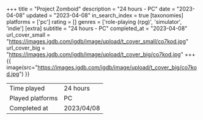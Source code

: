 +++
title = "Project Zomboid"
description = "24 hours - PC"
date = "2023-04-08"
updated = "2023-04-08"
in_search_index = true
[taxonomies]
platforms = ['pc']
rating = []
genres = ['role-playing (rpg)', 'simulator', 'indie']
[extra]
subtitle = "24 hours - PC"
completed_at = "2023-04-08"
url_cover_small = "https://images.igdb.com/igdb/image/upload/t_cover_small/co7kod.jpg"
url_cover_big = "https://images.igdb.com/igdb/image/upload/t_cover_big/co7kod.jpg"
+++
{{ image(src="https://images.igdb.com/igdb/image/upload/t_cover_big/co7kod.jpg") }}

|              |            |
| ------------ | ---------- |
| Time played  | 24 hours |
| Played platforms    | PC |
| Completed at | 2023/04/08 |

